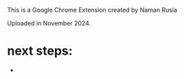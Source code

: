 This is a Google Chrome Extension created by Naman Rusia

Uploaded in November 2024.

# next steps:

-
